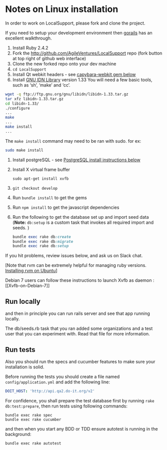 Notes on Linux installation
===========================

In order to work on LocalSupport, please fork and clone the project.

If you need to setup your development environment then [gorails](https://gorails.com/setup/ubuntu/17.10) has an excellent walkthrough.

1. Install Ruby 2.4.2
1. Fork the http://github.com/AgileVentures/LocalSupport repo (fork button at top right of github web interface)
1. Clone the new forked repo onto your dev machine
1. `cd LocalSupport`
1. Install Qt webkit headers - see [capybara-webkit gem below](issues.md#capybara-webkit-gem)
1. Install [GNU IDN Library](http://www.gnu.org/software/libidn/#downloading) version 1.33
  You will need a few basic tools, such as ‘sh’, ‘make’ and ‘cc’.
  ```bash
  wget -q ftp://ftp.gnu.org/gnu/libidn/libidn-1.33.tar.gz
  tar xfz libidn-1.33.tar.gz
  cd libidn-1.33/
  ./configure
  ...
  make
  ...
  make install
  ...
  ```

  The `make install` command may need to be ran with sudo. for ex:
  ```bash
  sudo make install
  ```

1. Install postgreSQL - see [PostgreSQL install instructions below](issues.md#postgresql-install)
1. Install X virtual frame buffer

    `sudo apt-get install xvfb`
1. `git checkout develop`
1. Run `bundle install` to get the gems
1. Run `npm install` to get the javascript dependencies
1. Run the following to get the database set up and import seed data (**Note:** `db:setup` is a custom task that invokes all required import and seeds. )

    ```ruby
    bundle exec rake db:create
    bundle exec rake db:migrate
    bundle exec rake db:setup
    ```

If you hit problems, review issues below, and ask us on Slack chat.

[Note that rvm can be extremely helpful for managing ruby versions.  [Installing rvm on Ubuntu](https://www.digitalocean.com/community/articles/how-to-install-ruby-on-rails-on-ubuntu-12-04-lts-precise-pangolin-with-rvm)]

Debian 7 users can follow these instructions to launch Xvfb as daemon : [[Xvfb-on-Debian-7]]

## Run locally
and then in principle you can run rails server and see that app running locally.

The db/seeds.rb task that you ran added some organizations and a test user that you can experiment with. Read that file for more information.

## Run tests

Also you should run the specs and cucumber features to make sure your installation is solid.

Before running the tests you should create a file named `config/application.yml` and add the following line:

```yaml
DOIT_HOST: 'http://api.qa2.do-it.org/v2'
```


For confidence, you shall prepare the test database first by running
`rake db:test:prepare`, then run tests using following commands:

    bundle exec rake spec
    bundle exec rake cucumber

and then when you start any BDD or TDD ensure autotest is running in the background:

    bundle exec rake autotest
